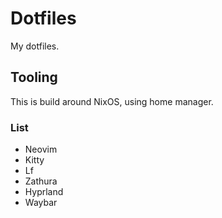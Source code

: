 # Dotfiles

My dotfiles.

## Tooling

This is build around NixOS, using home manager.

### List

- Neovim
- Kitty
- Lf
- Zathura
- Hyprland
- Waybar
